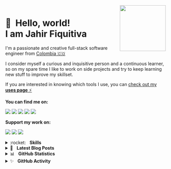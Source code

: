 <img src="https://jahir.dev/static/images/brand/logo-full-sm.png" width="144" align="right" hspace="0" />

👋 &nbsp;Hello, world! <br/> I am Jahir Fiquitiva
======

I'm a passionate and creative full-stack software engineer from [Colombia 🇨🇴](https://www.google.com/maps/place/Colombia/@4,-72z/)

I consider myself a curious and inquisitive person and a continuous learner, so on my spare time I like to work on side projects and try to keep learning new stuff to improve my skillset.

If you are interested in knowing which tools I use, you can [check out my **uses page** ⚡️](https://jahir.dev/uses)

**You can find me on:**

[<img src="https://img.shields.io/badge/website-%233867D6.svg?&style=for-the-badge&logoColor=white&logo=data:image/png;base64,iVBORw0KGgoAAAANSUhEUgAAABgAAAAYCAYAAADgdz34AAAAGXRFWHRTb2Z0d2FyZQBBZG9iZSBJbWFnZVJlYWR5ccllPAAAAOpJREFUeNpiYBjW4P///wpA3A/E5/9jgvNQOQVyDe//TzzoJ8VgATQXv0di34dibHIgPQLEWIBs+HwgTkDiO0AxDARA1RBnCVqwJEDF1sM0Y3HEeig/gWBwQSMU7nKk4EKxEN1AJDFknyhQGqlERzoTkh0OVEzhDth8AAMFSJEJ8/Z+LOr3Q+UakMQC0IOOBRbWSHovMDIyHoCK+5Po8g/oAky0Lg3AFgBdjGwzsm8+kmieALEZjFJwHlsQHaBiyBwgKqOhpa5+pNTVj6X4OI83o9G8qMBRkpJc2A18cU3zCoduVeaQAQABBgBb2mB8ePpZSAAAAABJRU5ErkJggg==">](https://jahir.dev/)
[<img src="https://img.shields.io/badge/twitter-%231DA1F2.svg?&style=for-the-badge&logo=twitter&logoColor=white"/>](https://twitter.com/jahirfiquitiva)
[<img src="https://img.shields.io/badge/linkedin-%230077B5.svg?&style=for-the-badge&logo=linkedin&logoColor=white"/>](https://www.linkedin.com/in/jahirfiquitiva/)
[<img src="https://img.shields.io/badge/instagram-%23833AB4.svg?&style=for-the-badge&logo=instagram&logoColor=white"/>](https://www.instagram.com/jahirfiquitiva/)
[<img src="https://img.shields.io/badge/polywork-%237664E6.svg?&style=for-the-badge&logo=polywork&logoColor=white"/>](https://timeline.jahir.dev/)
<!--
[<img src="https://img.shields.io/badge/twitch-%239146FF.svg?&style=for-the-badge&logo=twitch&logoColor=white"/>](https://twitch.tv/jahirdotdev/)
-->

**Support my work on:**

[<img src="https://img.shields.io/badge/github%20sponsors-%23EA4AAA.svg?&style=for-the-badge&logoColor=white&logo=data:image/png;base64,iVBORw0KGgoAAAANSUhEUgAAABgAAAAYCAYAAADgdz34AAAAGXRFWHRTb2Z0d2FyZQBBZG9iZSBJbWFnZVJlYWR5ccllPAAAAPFJREFUeNrsVW0NhDAMZSiYBCRMAg6YhElAAg6QgBQkIIFzMAk7SLa70rT7uB3J/bgmhUBf31u7Lmuav5Wac04fvrmrnd8GYAyD0SnyxcVtycHEVn5ZzeG9f68E0YowsCJNCQTAllHdQsRllCOq/iaYvMtUF3CgAwJ9xYD0gKc7/7XnQwjxADhZMYSv3MDZgmAQGSoEBsR1KW+saRNqz8ht4u4BltvIyABYn7uzuUdAobMgM8nhGVCpBJMrQpCb3JKnlAhBPpZu2syJEOTzpwcHt0t5L29LpogF01JPzoh8lxyNcKhA3XXbqdvIf9aeAgwApQNy3AmH0wEAAAAASUVORK5CYII="/>](https://github.com/sponsors/jahirfiquitiva)
[<img src="https://img.shields.io/badge/buy%20me%20a%20coffee-%235F7FFF.svg?&style=for-the-badge&logo=buy-me-a-coffee&logoColor=white"/>](https://buymeacoff.ee/jahirfiquitiva)
[<img src="https://img.shields.io/badge/PayPal-%2300457C.svg?&style=for-the-badge&logo=paypal&logoColor=%23FFFFFF"/>](https://jahir.xyz/DonatePayPal)

<details>
<summary>:rocket:&nbsp;&nbsp;&nbsp;<b>Skills</b></summary>
<br/>
<img src="https://img.shields.io/badge/android-%2337C677.svg?&style=for-the-badge&logo=android&logoColor=white" alt="Android"/>
<img src="https://img.shields.io/badge/kotlin-%235C6ACA.svg?&style=for-the-badge&logo=kotlin&logoColor=white" alt="Kotlin"/>
<img src="https://img.shields.io/badge/java-%23ea2e2e.svg?&style=for-the-badge&logo=java&logoColor=white" alt="Java"/>
<img src="https://img.shields.io/badge/python-%233a75a5.svg?&style=for-the-badge&logo=python&logoColor=white" alt="Python"/>
<img src="https://img.shields.io/badge/javascript%20-%23323330.svg?&style=for-the-badge&logo=javascript&logoColor=%23f7de1e" alt="JavaScript"/>
<img src="https://img.shields.io/badge/typescript%20-%233178c6.svg?&style=for-the-badge&logo=typescript&logoColor=white" alt="TypeScript"/>
<img src="https://img.shields.io/badge/html5-%23e34f26.svg?&style=for-the-badge&logo=html5&logoColor=white" alt="HTML5"/>
<img src="https://img.shields.io/badge/css3-%233573b5.svg?&style=for-the-badge&logo=css3&logoColor=white" alt="CSS3"/>
<img src="https://img.shields.io/badge/node%2Ejs-%2362af43.svg?&style=for-the-badge&logo=node.js&logoColor=white" alt="NodeJS"/>
<img src="https://img.shields.io/badge/react-%2300c4e6.svg?&style=for-the-badge&logo=react&logoColor=white" alt="React"/>
<img src="https://img.shields.io/badge/nextjs-%230071f3.svg?&style=for-the-badge&logo=next.js&logoColor=white" alt="NextJS"/>
<img src="https://img.shields.io/badge/styled%20components-%23D36AC2.svg?&style=for-the-badge&logo=styled-components&logoColor=white" alt="Styled Components"/>
<img src="https://img.shields.io/badge/tailwind-%2306B6D4.svg?&style=for-the-badge&logo=tailwind%20css&logoColor=white" alt="Tailwind"/>
<img src="https://img.shields.io/badge/mongodb-%2368a14a.svg?&style=for-the-badge&logo=mongodb&logoColor=white" alt="MongoDB"/>
<img src="https://img.shields.io/badge/express-%23000000.svg?&style=for-the-badge&logo=express&logoColor=white" alt="Express"/>
<img src="https://img.shields.io/badge/git-%23fc6d26.svg?&style=for-the-badge&logo=git&logoColor=white" alt="Git"/>
<img src="https://img.shields.io/badge/material%20design-%23222222.svg?&style=for-the-badge&logo=material-design&logoColor=white" alt="Material Design"/>
</details>

<details>
<summary>📝&nbsp;&nbsp;&nbsp;<b>Latest Blog Posts</b></summary>
<br/>
<ul>
<li><a href="undefined">Things you can do to get started with development</a></li><li><a href="undefined">Yet another redesign</a></li><li><a href="undefined">Building my website from scratch</a></li><li><a href="undefined">Redesigning my website</a></li>
<li>
<a href="https://jahir.dev/blog"><i>More…</i></a>
</li>
</ul>
</details>

<details>
<summary>📊&nbsp;&nbsp;&nbsp;<b>GitHub Statistics</b></summary>
<br/>
<img src="https://github-readme-stats.vercel.app/api?username=jahirfiquitiva&show_icons=true&count_private=true&title_color=afc2ef&icon_color=afc2ef&theme=react" alt="GitHub Stats/Statistics" align="top"/>
<img src="https://github-readme-stats.vercel.app/api/top-langs/?username=jahirfiquitiva&layout=compact&hide=java&title_color=afc2ef&icon_color=afc2ef&theme=react" alt="GitHub Top or Most Used Languages" align="top"/>
</details>

<details>
<summary>✨&nbsp;&nbsp;&nbsp;<b>GitHub Activity</b></summary>
<br/>
<ol>
<li>🎉 Merged PR <a href="https://github.com/jahirfiquitiva/Blueprint/pull/288">#288</a> in <a href="https://github.com/jahirfiquitiva/Blueprint">jahirfiquitiva/Blueprint</a></li><li>🎉 Merged PR <a href="https://github.com/jahirfiquitiva/Blueprint/pull/287">#287</a> in <a href="https://github.com/jahirfiquitiva/Blueprint">jahirfiquitiva/Blueprint</a></li><li>🗣 Commented on <a href="https://github.com/jahirfiquitiva/Blueprint/issues/288">#288</a> in <a href="https://github.com/jahirfiquitiva/Blueprint">jahirfiquitiva/Blueprint</a></li><li>🎉 Merged PR <a href="https://github.com/jahirfiquitiva/Frames/pull/235">#235</a> in <a href="https://github.com/jahirfiquitiva/Frames">jahirfiquitiva/Frames</a></li><li>🗣 Commented on <a href="https://github.com/jahirfiquitiva/Blueprint/issues/285">#285</a> in <a href="https://github.com/jahirfiquitiva/Blueprint">jahirfiquitiva/Blueprint</a></li>
<li><a href="https://gitstalk.netlify.app/jahirfiquitiva"><i>More…</i></a></li>
</ol>
</details>

